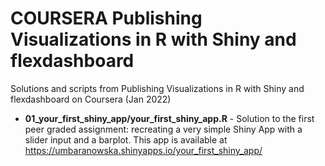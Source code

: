 # COURSERA Publishing Visualizations in R with Shiny and flexdashboard
Solutions and scripts from Publishing Visualizations in R with Shiny and flexdashboard on Coursera (Jan 2022)

- **01_your_first_shiny_app/your_first_shiny_app.R** - Solution to the first peer graded assignment: recreating a very simple Shiny App with a slider input and a barplot.
This app is available at https://umbaranowska.shinyapps.io/your_first_shiny_app/

